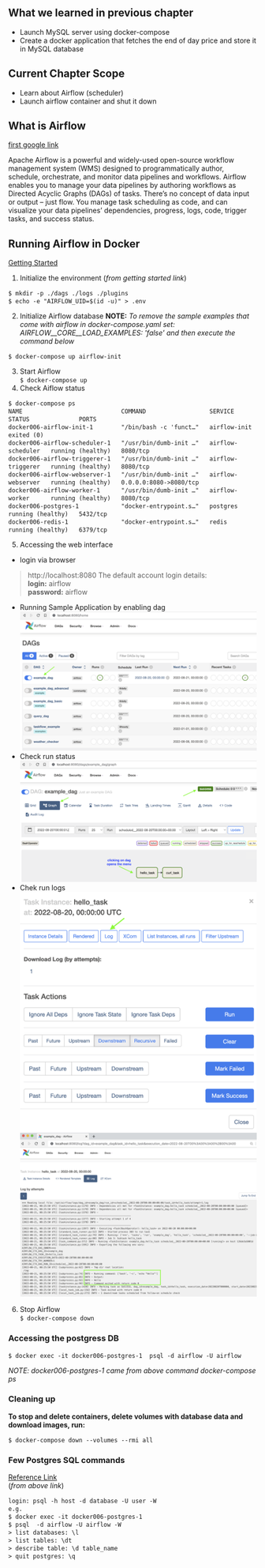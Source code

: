 ## What we learned in previous chapter
- Launch MySQL server using docker-compose
- Create a docker application that fetches the end of day price and store it in MySQL database

## Current Chapter Scope
- Learn about Airflow (scheduler)
- Launch airflow container and shut it down

## What is Airflow
[first google link](https://www.upsolver.com/blog/apache-airflow-when-to-use-it-when-to-avoid-it-while-building-a-data-lake)

Apache Airflow is a powerful and widely-used open-source workflow management system (WMS) designed to 
programmatically author, schedule, orchestrate, and monitor data pipelines and workflows. 
Airflow enables you to manage your data pipelines by authoring workflows as Directed Acyclic Graphs (DAGs) of tasks. 
There’s no concept of data input or output – just flow. You manage task scheduling as code, and can visualize your 
data pipelines’ dependencies, progress, logs, code, trigger tasks, and success status.

## Running Airflow in Docker
[Getting Started](https://airflow.apache.org/docs/apache-airflow/stable/start/docker.html)
1. Initialize the environment (_from getting started link_)
```  
$ mkdir -p ./dags ./logs ./plugins  
$ echo -e "AIRFLOW_UID=$(id -u)" > .env  
```
2. Initialize Airflow database
__NOTE:__ _To remove the sample examples that come with airflow in docker-compose.yaml set:  
AIRFLOW__CORE__LOAD_EXAMPLES: 'false' and then execute the command below_
```
$ docker-compose up airflow-init  
```
3. Start Airflow   
`$ docker-compose up`
4. Check Aiflow status   
```
$ docker-compose ps
NAME                            COMMAND                  SERVICE             STATUS              PORTS
docker006-airflow-init-1        "/bin/bash -c 'funct…"   airflow-init        exited (0)          
docker006-airflow-scheduler-1   "/usr/bin/dumb-init …"   airflow-scheduler   running (healthy)   8080/tcp
docker006-airflow-triggerer-1   "/usr/bin/dumb-init …"   airflow-triggerer   running (healthy)   8080/tcp
docker006-airflow-webserver-1   "/usr/bin/dumb-init …"   airflow-webserver   running (healthy)   0.0.0.0:8080->8080/tcp
docker006-airflow-worker-1      "/usr/bin/dumb-init …"   airflow-worker      running (healthy)   8080/tcp
docker006-postgres-1            "docker-entrypoint.s…"   postgres            running (healthy)   5432/tcp
docker006-redis-1               "docker-entrypoint.s…"   redis               running (healthy)   6379/tcp
```
5. Accessing the web interface
* login via browser  
> http://localhost:8080
> The default account login details:    
> __login:__ airflow   
> __password:__ airflow
* Running Sample Application by enabling dag
![Enable the DAG to run](screenshots/01_enable_dag_2_run.png)
* Check run status
![Check the run status](screenshots/02_check_dag_run_status.png)
* Chek run logs
![Log window](screenshots/03_check_dag_log.png)
![DAG1 logs](screenshots/04_check_dag1_log.png)
6. Stop Airflow   
`$ docker-compose down`    


### Accessing the postgress DB
```
$ docker exec -it docker006-postgres-1  psql -d airflow -U airflow  
```
_NOTE: docker006-postgres-1 came from above command docker-compose ps_
### Cleaning up
__To stop and delete containers, delete volumes with database data and download images, run:__  
```
$ docker-compose down --volumes --rmi all
```

### Few Postgres SQL commands
[Reference Link](https://www.postgresqltutorial.com/postgresql-administration/psql-commands/)  
(_from above link_)  
```
login: psql -h host -d database -U user -W  
e.g. 
$ docker exec -it docker006-postgres-1 
$ psql  -d airflow -U airflow -W
> list databases: \l  
> list tables: \dt  
> describe table: \d table_name
> quit postgres: \q  
```